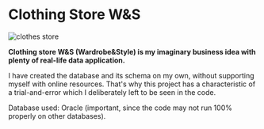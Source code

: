 # Clothing Store W&S
![clothes store](https://github.com/strze-lec/W-S_store/assets/137927551/b5bf10d3-8b6c-46e8-8934-50ad62837f88)

<b>Clothing store W&S (Wardrobe&Style) is my imaginary business idea with plenty of real-life data application.</b>

I have created the database and its schema on my own, without supporting myself with online resources. That's why this project has a characteristic of a trial-and-error which I deliberately left to be seen in the code.

Database used: Oracle (important, since the code may not run 100% properly on other databases).
